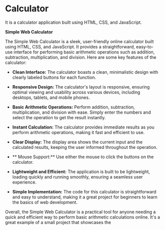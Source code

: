 # Calculator
It is a calculator application built using HTML, CSS, and JavaScript. 

**Simple Web Calculator**

The Simple Web Calculator is a sleek, user-friendly online calculator built using HTML, CSS, and JavaScript. It provides a straightforward, easy-to-use interface for performing basic arithmetic operations such as addition, subtraction, multiplication, and division. Here are some key features of the calculator:

- **Clean Interface:** The calculator boasts a clean, minimalistic design with clearly labeled buttons for each function.

- **Responsive Design:** The calculator's layout is responsive, ensuring optimal viewing and usability across various devices, including desktops, tablets, and mobile phones.

- **Basic Arithmetic Operations:** Perform addition, subtraction, multiplication, and division with ease. Simply enter the numbers and select the operation to get the result instantly.

- **Instant Calculation:** The calculator provides immediate results as you perform arithmetic operations, making it fast and efficient to use.

- **Clear Display:** The display area shows the current input and the calculated results, keeping the user informed throughout the operation.

- ** Mouse Support:** Use either the mouse to click the buttons on the calculator.

- **Lightweight and Efficient:** The application is built to be lightweight, loading quickly and running smoothly, ensuring a seamless user experience.

- **Simple Implementation:** The code for this calculator is straightforward and easy to understand, making it a great project for beginners to learn the basics of web development.

Overall, the Simple Web Calculator is a practical tool for anyone needing a quick and efficient way to perform basic arithmetic calculations online. It's a great example of a small project that showcases the
